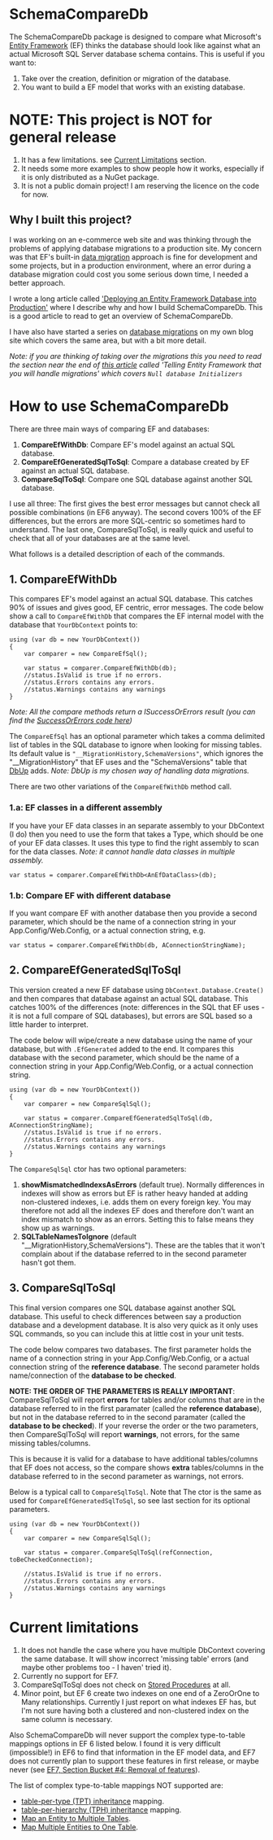 # SchemaCompareDb

The SchemaCompareDb package is designed to compare what Microsoft's 
[Entity Framework](https://msdn.microsoft.com/en-gb/data/ef.aspx) (EF)
thinks the database should look like against what an actual Microsoft SQL Server database
schema contains. This is useful if you want to: 

1. Take over the creation, definition or migration of the database.
2. You want to build a EF model that works with an existing database.

# NOTE: This project is NOT for general release

1. It has a few limitations. see [Current Limitations](#Current-limitations) section.
2. It needs some more examples to show people how it works, especially if it is only
distributed as a NuGet package.
3. It is not a public domain project! I am reserving the licence on the code for now.


## Why I built this project?
I was working on an e-commerce web site and was thinking through the problems of applying database migrations
to a production site. My concern was that EF's built-in 
[data migration](https://msdn.microsoft.com/en-gb/data/jj591621) 
approach is fine for development and some projects, but in a production environment,
where an error during a database migration could cost you some serious down time,
I needed a better approach.

I wrote a long article called 
['Deploying an Entity Framework Database into Production'](https://www.simple-talk.com/dotnet/.net-framework/deploying-an-entity-framework-database-into-production/)
where I describe why and how I build SchemaCompareDb. This is a good article to read to get an overview 
of SchemaCompareDb.

I have also have started a series on 
[database migrations](http://www.thereformedprogrammer.net/handling-entity-framework-database-migrations-in-production-part-1-applying-the-updates/)
on my own blog site which covers the same area, but with a bit more detail.

*Note: if you are thinking of taking over the migrations this you need to read the section near the end of
[this article](http://www.thereformedprogrammer.net/handling-entity-framework-database-migrations-in-production-part-2-keeping-ef-and-sql-scheme-in-step/)
called 'Telling Entity Framework that you will handle migrations' which covers `Null database Initializers`*

# How to use SchemaCompareDb

There are three main ways of comparing EF and databases:

1. **CompareEfWithDb**: Compare EF's model against an actual SQL database. 
2. **CompareEfGeneratedSqlToSql**: Compare a database created by EF against an actual SQL database. 
3. **CompareSqlToSql**: Compare one SQL database against another SQL database. 

I use all three: The first gives the best error messages but cannot check all possible combinations (in EF6 anyway).
The second covers 100% of the EF differences, but the errors are more SQL-centric so sometimes hard to understand.
The last one, CompareSqlToSql, is really quick and useful to check that all of your databases are at
the same level.

What follows is a detailed description of each of the commands.

## 1. CompareEfWithDb

This compares EF's model against an actual SQL database. This catches 90% of issues and gives good, EF centric, error messages. 
The code below show a call to `CompareEfWithDb` that compares the EF internal model with the database 
that `YourDbContext` points to:


```
using (var db = new YourDbContext())
{
    var comparer = new CompareEfSql();
 
    var status = comparer.CompareEfWithDb(db);
    //status.IsValid is true if no errors.
    //status.Errors contains any errors. 
    //status.Warnings contains any warnings
}
```

*Note: All the compare methods return a ISuccessOrErrors result (you can find the 
[SuccessOrErrors code here](https://github.com/JonPSmith/GenericServices/blob/master/GenericLibsBase/Core/SuccessOrErrors.cs))*

The `CompareEfSql` has an optional parameter
which takes a comma delimited list of tables in the SQL database to ignore when looking
for missing tables. Its default value is `"__MigrationHistory,SchemaVersions"`, which ignores
the "__MigrationHistory" that EF uses and the "SchemaVersions" table that 
[DbUp](http://dbup.readthedocs.org/en/latest/) adds. *Note: DbUp is my chosen way of handling data migrations.*

There are two other variations of the `CompareEfWithDb` method call.

### 1.a: EF classes in a different assembly

If you have your EF data classes in an separate assembly to your DbContext (I do)
then you need to use the form that takes a Type, which should be one of your EF data classes. 
It uses this type to find the right assembly to scan for the data classes. 
*Note: it cannot handle data classes in multiple assembly.*

```
var status = comparer.CompareEfWithDb<AnEfDataClass>(db);
```


### 1.b: Compare EF with different database

If you want compare EF with another database then you provide a second parameter, which should be the
name of a connection string in your App.Config/Web.Config, or a actual connection string, e.g.

```
var status = comparer.CompareEfWithDb(db, AConnectionStringName);
```

## 2. CompareEfGeneratedSqlToSql

This version created a new EF database using `DbContext.Database.Create()` and then compares that
database against an actual SQL database. This catches 100% of the differences
(note: differences in the SQL that EF uses - it is not a full compare of SQL databases),
but errors are SQL based so a little harder to interpret. 

The code below will wipe/create a new database using the name of your database, but with `.EfGenerated`
added to the end. It compares this database with the second parameter, which should be the
name of a connection string in your App.Config/Web.Config, or a actual connection string.

```
using (var db = new YourDbContext())
{
    var comparer = new CompareSqlSql();

    var status = comparer.CompareEfGeneratedSqlToSql(db, AConnectionStringName);
    //status.IsValid is true if no errors.
    //status.Errors contains any errors. 
    //status.Warnings contains any warnings
}
```

The `CompareSqlSql` ctor has two optional parameters:

1. **showMismatchedIndexsAsErrors** (default true). Normally differences in indexes will show as errors
but EF is rather heavy handed at adding non-clustered indexes, i.e. adds them on every foreign key.
You may therefore not add all the indexes EF does and therefore don't want an index mismatch to show 
as an errors. Setting this to false means they show up as warnings.
2. **SQLTableNamesToIgnore** (default "__MigrationHistory,SchemaVersions"). These are the tables that it won't
complain about if the database referred to in the second parameter hasn't got them.

## 3. CompareSqlToSql

This final version compares one SQL database against another SQL database. This useful to check differences between say 
a production database and a development database. It is also very quick as it only uses SQL commands,
so you can include this at little cost in your unit tests.

The code below compares two databases. The first parameter holds the name of a connection string in your 
App.Config/Web.Config, or a actual connection string of the **reference database**. The second parameter
holds name/connection of the **database to be checked**.  

**NOTE: THE ORDER OF THE PARAMETERS IS REALLY IMPORTANT**:  
CompareSqlToSql will report **errors** for tables and/or columns that are in the 
database referred to in the first paramater (called the **reference database**),
but not in the database referred to in the second paramater (called the **database to be checked**).
If your reverse the order or the two parameters, 
then CompareSqlToSql will report **warnings**, not errors, for the same missing tables/columns. 

This is because it is valid for a database to have additional tables/columns 
that EF does not access, so the compare shows **extra** tables/columns in the database
referred to in the second parameter as warnings, not errors.

Below is a typical call to `CompareSqlToSql`. Note that The ctor is the same as used for
`CompareEfGeneratedSqlToSql`, so see last section for its optional parameters.

```
using (var db = new YourDbContext())
{
    var comparer = new CompareSqlSql();

    var status = comparer.CompareSqlToSql(refConnection, toBeCheckedConnection);

    //status.IsValid is true if no errors.
    //status.Errors contains any errors. 
    //status.Warnings contains any warnings
}
```

# Current limitations

1. It does not handle the case where you have multiple DbContext covering the same database.
It will show incorrect 'missing table' errors (and maybe other problems too - I haven' tried it).
2. Currently no support for EF7.
3. CompareSqlToSql does not check on [Stored Procedures](https://msdn.microsoft.com/en-us/data/jj593489) at all.
4. Minor point, but EF 6 create two indexes on one end of a ZeroOrOne to Many relationships. 
Currently I just report on what indexes EF has, but I'm not sure having both a clustered and non-clustered
index on the same column is necessary.

Also SchemaCompareDb will never support the complex type-to-table mappings options in EF 6 listed below.
I found it is very difficult (impossible!) in EF6 to find that information in the EF model data,
and EF7 does not currently plan to support these features in first release, or maybe never
(see [EF7, Section Bucket #4: Removal of features](http://blogs.msdn.com/b/adonet/archive/2014/10/27/ef7-v1-or-v7.aspx)).

The list of complex type-to-table mappings NOT supported are:

* [table-per-type (TPT) inheritance](https://msdn.microsoft.com/en-us/data/jj618293) mapping.
* [table-per-hierarchy (TPH) inheritance](https://msdn.microsoft.com/en-us/data/jj618292) mapping.
* [Map an Entity to Multiple Tables](https://msdn.microsoft.com/en-us/data/jj715646).
* [Map Multiple Entities to One Table](https://msdn.microsoft.com/en-us/data/jj715645).

